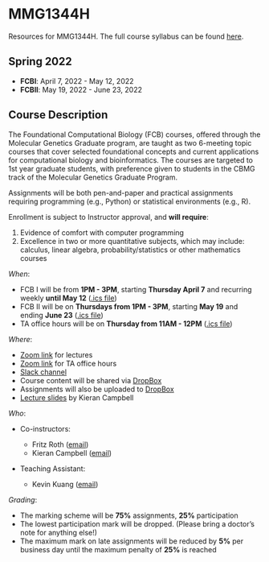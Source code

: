 # MMG1344H

Resources for MMG1344H. The full course syllabus can be found [here](https://docs.google.com/document/d/18jFdHu8cv6SIw0epMO0x7eE4oR2L4yEj_ftv3r8dZVQ/edit#).

## Spring 2022

* **FCBI**: April 7, 2022 - May 12, 2022
* **FCBII**: May 19, 2022 - June 23, 2022

## Course Description

The Foundational Computational Biology (FCB) courses, offered through the Molecular Genetics Graduate program, are taught as two 6-meeting topic courses that cover selected foundational concepts and current applications for computational biology and bioinformatics.  The courses are targeted to 1st year graduate students, with preference given to students in the CBMG track of the Molecular Genetics Graduate Program.

Assignments will be both pen-and-paper and practical assignments requiring programming (e.g., Python) or statistical environments (e.g., R).

Enrollment is subject to Instructor approval, and **will require**:

1) Evidence of comfort with computer programming
2) Excellence in two or more quantitative subjects, which may include: calculus, linear algebra, probability/statistics or other mathematics courses

*When*:

* FCB I will be from **1PM - 3PM**, starting **Thursday April 7** and recurring weekly **until May 12** ([.ics file](./ics/MMG1344H%20FCBI%20Lecture.ics.zip))
* FCB II will be on **Thursdays from 1PM - 3PM**, starting **May 19** and ending **June 23** ([.ics file](./ics/MMG1344H%20FCBII%20Lecture.ics.zip))
* TA office hours will be on **Thursday from 11AM - 12PM** ([.ics file](./ics/MMG1344H%20TA%20Office%20Hours.ics.zip))

*Where*:

* [Zoom link](https://utoronto.zoom.us/j/6808789917) for lectures
* [Zoom link](https://utoronto.zoom.us/j/6808789917) for TA office hours
* [Slack channel](https://fdncompbio2022.slack.com)
* Course content will be shared via [DropBox](https://www.dropbox.com/sh/5dvd87kssquhd5o/AAB0WVxidP1y8LtO4-3r_dNpa?dl=0)
* Assignments will also be uploaded to [DropBox](https://www.dropbox.com/sh/6a0nf03q7hnzgnc/AAD37QodRvV3zCDZzdzUGosja?dl=0)
* [Lecture slides](https://www.camlab.ca/teaching/) by Kieran Campbell

*Who*:

* Co-instructors:
    * Fritz Roth ([email](mailto:fritz.roth@gmail.com)) 
    * Kieran Campbell ([email](mailto:kierancampbell@lunenfeld.ca))

* Teaching Assistant: 
    * Kevin Kuang ([email](mailto:kvn.kuang@gmail.com))

*Grading*:

* The marking scheme will be **75%** assignments, **25%** participation
* The lowest participation mark will be dropped. (Please bring a doctor’s note for anything else!)
* The maximum mark on late assignments will be reduced by **5%** per business day until the maximum penalty of **25%** is reached
